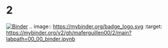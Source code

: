 # 2
[![Binder](https://mybinder.org/badge_logo.svg)](https://mybinder.org/v2/gh/maferguillen00/2/main?labpath=00_00_binder.ipynb)
.. image:: https://mybinder.org/badge_logo.svg
 :target: https://mybinder.org/v2/gh/maferguillen00/2/main?labpath=00_00_binder.ipynb
